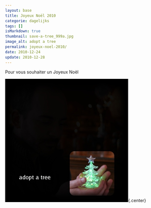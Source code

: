 ```yaml
---
layout: base
title: Joyeux Noël 2010
categorie: dagelijks
tags: []
isMarkdown: true
thumbnail: save-a-tree_999a.jpg
image_alt: adopt a tree
permalink: joyeux-noel-2010/
date: 2010-12-24
update: 2010-12-28
---
```


Pour vous souhaiter un Joyeux Noël

![adopt a tree](save-a-tree_999a.jpg){.center}
